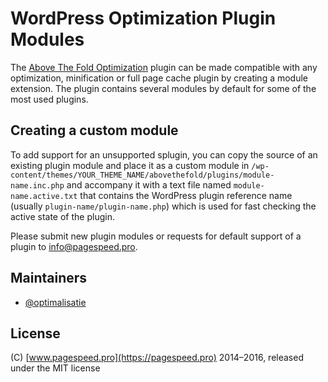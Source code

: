 # WordPress Optimization Plugin Modules

The [Above The Fold Optimization](https://wordpress.org/plugins/above-the-fold-optimization/) plugin can be made compatible with any optimization, minification or full page cache plugin by creating a module extension. The plugin contains several modules by default for some of the most used plugins.


## Creating a custom module

To add support for an unsupported splugin, you can copy the source of an existing plugin module and place it as a custom module in `/wp-content/themes/YOUR_THEME_NAME/abovethefold/plugins/module-name.inc.php` and accompany it with a text file named `module-name.active.txt` that contains the WordPress plugin reference name (usually `plugin-name/plugin-name.php`) which is used for fast checking the active state of the plugin.

Please submit new plugin modules or requests for default support of a plugin to info@pagespeed.pro.

## Maintainers

* [@optimalisatie](https://github.com/optimalisatie)

## License

(C) [www.pagespeed.pro](https://pagespeed.pro) 2014–2016, released under the MIT license
